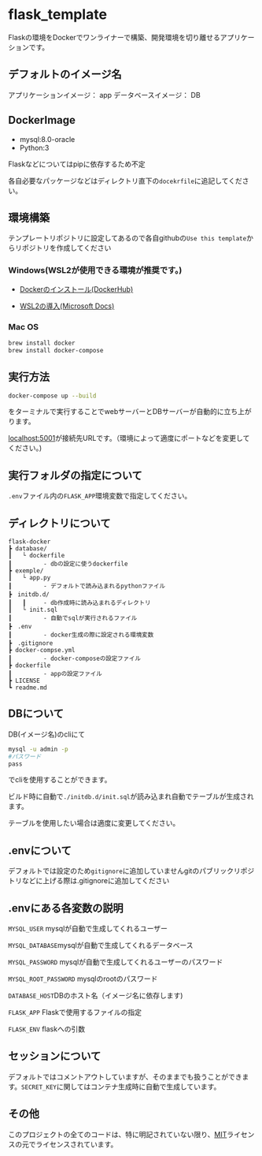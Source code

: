 # flask_template

Flaskの環境をDockerでワンライナーで構築、開発環境を切り離せるアプリケーションです。

## デフォルトのイメージ名

アプリケーションイメージ： app
データベースイメージ： DB


## DockerImage

* mysql:8.0-oracle
* Python:3

Flaskなどについてはpipに依存するため不定

各自必要なパッケージなどはディレクトリ直下の`docekrfile`に追記してください。

## 環境構築

テンプレートリポジトリに設定してあるので各自githubの`Use this template`からリポジトリを作成してください


### Windows(WSL2が使用できる環境が推奨です。)

* [Dockerのインストール(DockerHub)](https://docs.docker.com/desktop/windows/install/)

* [WSL2の導入(Microsoft Docs)](https://docs.microsoft.com/ja-jp/windows/wsl/install)


### Mac OS

```bash
brew install docker
brew install docker-compose
```


## 実行方法

```bash
docker-compose up --build
```
をターミナルで実行することでwebサーバーとDBサーバーが自動的に立ち上がります。

[localhost:5001](localhost:5001)が接続先URLです。（環境によって適度にポートなどを変更してください。)

## 実行フォルダの指定について

`.env`ファイル内の`FLASK_APP`環境変数で指定してください。

## ディレクトリについて

```
flask-docker
┣ database/ 
┃   └ dockerfile 
┃         - dbの設定に使うdockerfile
┣ exemple/      
┃   └ app.py     
┃         - デフォルトで読み込まれるpythonファイル
┣　initdb.d/     
┃   ┃     - db作成時に読み込まれるディレクトリ
┃   └ init.sql   
┃         - 自動でsqlが実行されるファイル
┣　.env   
┃         - docker生成の際に設定される環境変数
┣　.gitignore
┣ docker-compse.yml 
┃         - docker-composeの設定ファイル
┣ dockerfile 
┃         - appの設定ファイル
┣ LICENSE
┗ readme.md
```

## DBについて

DB(イメージ名)のcliにて
```bash
mysql -u admin -p
#パスワード
pass
```
でcliを使用することができます。

ビルド時に自動で`./initdb.d/init.sql`が読み込まれ自動でテーブルが生成されます。

テーブルを使用したい場合は適度に変更してください。

## .envについて
デフォルトでは設定のため`gitignore`に追加していませんgitのパブリックリポジトリなどに上げる際は.gitignoreに追加してください


## .envにある各変数の説明

`MYSQL_USER` mysqlが自動で生成してくれるユーザー

`MYSQL_DATABASE`mysqlが自動で生成してくれるデータベース

`MYSQL_PASSWORD` mysqlが自動で生成してくれるユーザーのパスワード

`MYSQL_ROOT_PASSWORD` mysqlのrootのパスワード

`DATABASE_HOST`DBのホスト名（イメージ名に依存します)

`FLASK_APP` Flaskで使用するファイルの指定

`FLASK_ENV` flaskへの引数


## セッションについて

デフォルトではコメントアウトしていますが、そのままでも扱うことができます。`SECRET_KEY`に関してはコンテナ生成時に自動で生成しています。


## その他

このプロジェクトの全てのコードは、特に明記されていない限り、[MIT](https://opensource.org/licenses/MIT)ライセンスの元でライセンスされています。

